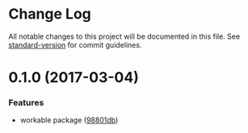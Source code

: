 # Change Log

All notable changes to this project will be documented in this file. See [standard-version](https://github.com/conventional-changelog/standard-version) for commit guidelines.

<a name="0.1.0"></a>
# 0.1.0 (2017-03-04)


### Features

* workable package ([98801db](https://github.com/zzswang/sketch-es6-basic/commit/98801db))
